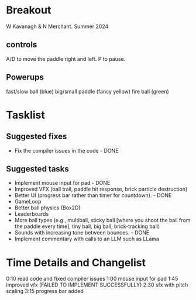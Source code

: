 # Breakout

W Kavanagh & N Merchant. Summer 2024 

## controls

A/D to move the paddle right and left.
P to pause.

## Powerups

fast/slow ball (blue)
big/small paddle (fancy yellow)
fire ball (green)

# Tasklist

## Suggested fixes

* Fix the compiler issues in the code - DONE 

## Suggested tasks

* Implement mouse input for pad - DONE 
* Improved VFX (ball trail, paddle hit response, brick particle destruction)
* Better UI (progress bar rather than timer for countdown). - DONE
* GameLoop
* Better ball physics (Box2D)
* Leaderboards
* More ball types (e.g., multiball, sticky ball [where you shoot the ball from the paddle every time], tiny ball, big ball, brick-tracking ball)
* Sounds with increasing tone between bounces. - DONE
* Implement commentary with calls to an LLM such as LLama

# Time Details and Changelist
0:10 read code and fixed compiler issues
1:00 mouse input for pad
1:45 improved vfx (FAILED TO IMPLEMENT SUCCESSFULLY)
2:30 sfx with pitch scaling
3:15 progress bar added